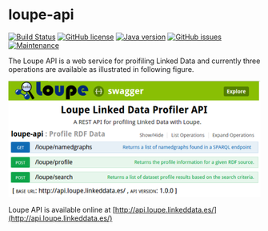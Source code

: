 loupe-api
=========
[![Build Status](https://travis-ci.org/ldp4j/ldp4j.svg?branch=master)](https://travis-ci.org/ldp4j/ldp4j)
[![GitHub license](https://img.shields.io/badge/license-Apache%202-blue.svg)](https://raw.githubusercontent.com/nandana/ld-sniffer/master/LICENSE)
[![Java version](https://img.shields.io/badge/java-1.8-green.svg)](http://www.oracle.com/technetwork/java/javase/downloads/jdk8-downloads-2133151.html)
[![GitHub issues](https://img.shields.io/github/issues/nandana/loupe-api.svg)](https://github.com/nandana/ld-sniffer/issues)
[![Maintenance](https://img.shields.io/maintenance/yes/2017.svg?maxAge=2592000?style=plastic)](https://twitter.com/nandanamihindu)

The Loupe API is a web service for proifiling Linked Data and currently three operations are available as illustrated in following figure.

![Swagger Docs](https://raw.githubusercontent.com/nandana/loupe-api/master/src/main/resources/img/api-docs.png)

Loupe API is available online at [http://api.loupe.linkeddata.es/](http://api.loupe.linkeddata.es/)
